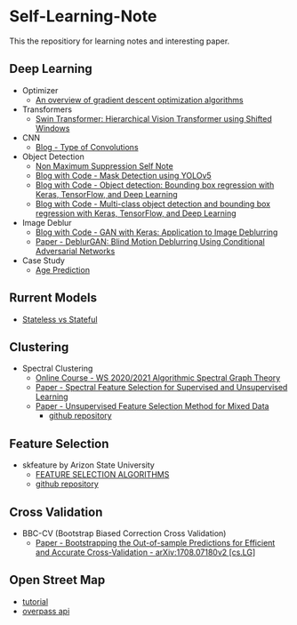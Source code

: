 # Self-Learning-Note

This the repositiory for learning notes and interesting paper.

## Deep Learning

+ Optimizer
  + [An overview of gradient descent optimization algorithms](https://ruder.io/optimizing-gradient-descent/) 
+ Transformers
  + [Swin Transformer: Hierarchical Vision Transformer using Shifted Windows](https://arxiv.org/pdf/2103.14030v2.pdf)
+ CNN
  + [Blog - Type of Convolutions](https://towardsdatascience.com/types-of-convolutions-in-deep-learning-717013397f4d) 
+ Object Detection
  + [Non Maximum Suppression Self Note](https://github.com/rainieluo2016/Self-Learning-Note/blob/main/NMS.ipynb)
  + [Blog with Code - Mask Detection using YOLOv5](https://towardsdatascience.com/mask-detection-using-yolov5-ae40979227a6)
  + [Blog with Code - Object detection: Bounding box regression with Keras, TensorFlow, and Deep Learning](https://pyimagesearch.com/2020/10/05/object-detection-bounding-box-regression-with-keras-tensorflow-and-deep-learning/?_ga=2.9263677.969776580.1645318152-983100340.1645069619)
  + [Blog with Code - Multi-class object detection and bounding box regression with Keras, TensorFlow, and Deep Learning](https://pyimagesearch.com/2020/10/12/multi-class-object-detection-and-bounding-box-regression-with-keras-tensorflow-and-deep-learning/?_ga=2.9263677.969776580.1645318152-983100340.1645069619)
+ Image Deblur
  + [Blog with Code - GAN with Keras: Application to Image Deblurring](https://medium.com/sicara/keras-generative-adversarial-networks-image-deblurring-45e3ab6977b5)
  + [Paper - DeblurGAN: Blind Motion Deblurring Using Conditional Adversarial Networks](https://arxiv.org/abs/1711.07064)
+ Case Study
  + [Age Prediction](https://www.aicrowd.com/showcase/stratified-k-fold-image-classification-swin-transformers)

## Rurrent Models
 + [Stateless vs Stateful](https://medium.com/@jroessl/lstm-with-keras-4c4db55dd349)

## Clustering

+ Spectral Clustering
  + [Online Course - WS 2020/2021 Algorithmic Spectral Graph Theory](http://www.math.uni-konstanz.de/~schweigh/lehre-.html)
  + [Paper - Spectral Feature Selection for Supervised and Unsupervised Learning](https://www.public.asu.edu/~huanliu/papers/icml07.pdf)
  + [Paper - Unsupervised Feature Selection Method for Mixed Data ](https://ccc.inaoep.mx/archivos/CCC-19-005.pdf)
    + [github repository](https://github.com/vineetpmoorty/mixed-sfs)

## Feature Selection
+ skfeature by Arizon State University
  + [FEATURE SELECTION ALGORITHMS](https://jundongl.github.io/scikit-feature/algorithms.html)
  + [github repository](https://github.com/jundongl/scikit-feature)

## Cross Validation

+ BBC-CV (Bootstrap Biased Correction Cross Validation)
  + [Paper - Bootstrapping the Out-of-sample Predictions for Efficient and Accurate Cross-Validation - arXiv:1708.07180v2 [cs.LG]](https://arxiv.org/abs/1708.07180)


## Open Street Map
+ [tutorial](https://github.com/njanakiev/openstreetmap-data-science)
+ [overpass api](http://overpass-turbo.eu/)
  

